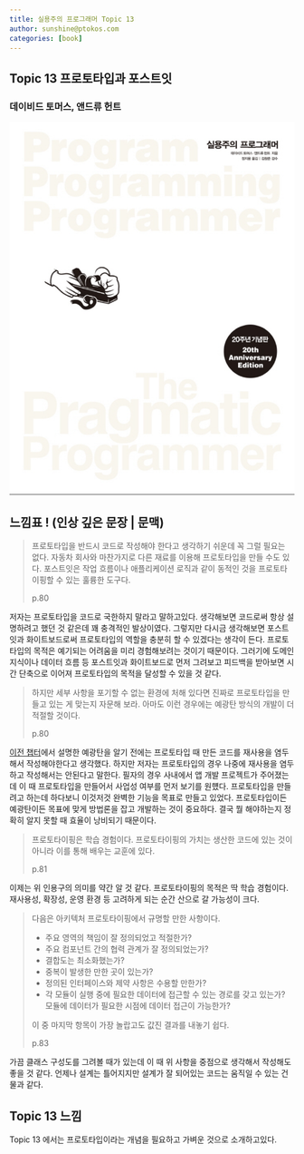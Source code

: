 ```yaml
---
title: 실용주의 프로그래머 Topic 13
author: sunshine@ptokos.com
categories: [book]
---
```


## Topic 13 프로토타입과 포스트잇


### 데이비드 토머스, 앤드류 헌트
![Alt text](/assets/img/book/실용주의-프로그래머/cover.png)



## 느낌표 ! (인상 깊은 문장 | 문맥)
> 프로토타입을 반드시 코드로 작성해야 한다고 생각하기 쉬운데 꼭 그럴 필요는 없다.
> 자동차 회사와 마찬가지로 다른 재료를 이용해 프로토타입을 만들 수도 있다.
> 포스트잇은 작업 흐름이나 애플리케이션 로직과 같이 동적인 것을 프로토타이핑할 수 있는 훌륭한 도구다.
> 
> p.80

저자는 프로토타입을 코드로 국한하지 말라고 말하고있다. 생각해보면 코드로써 항상 설명하려고 했던 것 같은데 꽤 충격적인 발상이였다.
그렇지만 다시금 생각해보면 포스트잇과 화이트보드로써 프로토타입의 역할을 충분히 할 수 있겠다는 생각이 든다.
프로토타입의 목적은 예기되는 어려움을 미리 경험해보려는 것이기 때문이다. 
그러기에 도메인 지식이나 데이터 흐름 등 포스트잇과 화이트보드로 먼저 그려보고 피드백을 받아보면 시간 단축으로 이어져 프로토타입의 목적을 달성할 수 있을 것 같다. 

> 하지만 세부 사항을 포기할 수 없는 환경에 처해 있다면 진짜로 프로토타입을 만들고 있는 게 맞는지 자문해 보라.
> 아마도 이런 경우에는 예광탄 방식의 개발이 더 적절할 것이다.
> 
> p.80

[이전 챕터](/실용주의프로그래머-12/)에서 설명한 예광탄을 알기 전에는 프로토타입 때 만든 코드를 재사용을 염두해서 작성해야한다고 생각했다.
하지만 저자는 프로토타입의 경우 나중에 재사용을 염두하고 작성해서는 안된다고 말한다. 
필자의 경우 사내에서 앱 개발 프로젝트가 주어졌는데 이 때 프로토타입을 만들어서 사업성 여부를 먼저 보기를 원헀다. 
프로토타입을 만들려고 하는데 하다보니 이것저것 완벽한 기능을 목표로 만들고 있었다. 
프로토타입이든 예광탄이든 목표에 맞게 방법론을 잡고 개발하는 것이 중요하다. 
결국 뭘 해야하는지 정확히 알지 못할 때 효율이 낭비되기 때문이다.

> 프로토타이핑은 학습 경험이다. 프로토타이핑의 가치는 생산한 코드에 있는 것이 아니라 이를 통해 배우는 교훈에 있다.
> 
> p.81

이제는 위 인용구의 의미를 약간 알 것 같다. 프로토타이핑의 목적은 딱 학습 경험이다. 재사용성, 확장성, 운영 환경 등 고려하게 되는 순간 산으로 갈 가능성이 크다.

> 다음은 아키텍처 프로토타이핑에서 규명할 만한 사항이다.
> 
> - 주요 영역의 책임이 잘 정의되었고 적절한가?
> - 주요 컴포넌트 간의 협력 관계가 잘 정의되었는가?
> - 결합도는 최소화했는가?
> - 중복이 발생한 만한 곳이 있는가?
> - 정의된 인터페이스와 제약 사항은 수용할 만한가?
> - 각 모듈이 실행 중에 필요한 데이터에 접근할 수 있는 경로를 갖고 있는가? 모듈에 데이터가 필요한 시점에 데이터 접근이 가능한가?
> 
> 이 중 마지막 항목이 가장 놀랍고도 값진 결과를 내놓기 쉽다.
> 
> p.83

가끔 클래스 구성도를 그려볼 때가 있는데 이 때 위 사항을 중점으로 생각해서 작성해도 좋을 것 같다.
언제나 설계는 틀어지지만 설계가 잘 되어있는 코드는 움직일 수 있는 건물과 같다.



## Topic 13 느낌
Topic 13 에서는 프로토타입이라는 개념을 필요하고 가벼운 것으로 소개하고있다. 


